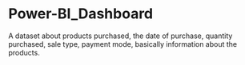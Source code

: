 # Power-BI_Dashboard
A dataset about products purchased, the date of purchase, quantity purchased, sale type, payment mode, basically information about the products.
